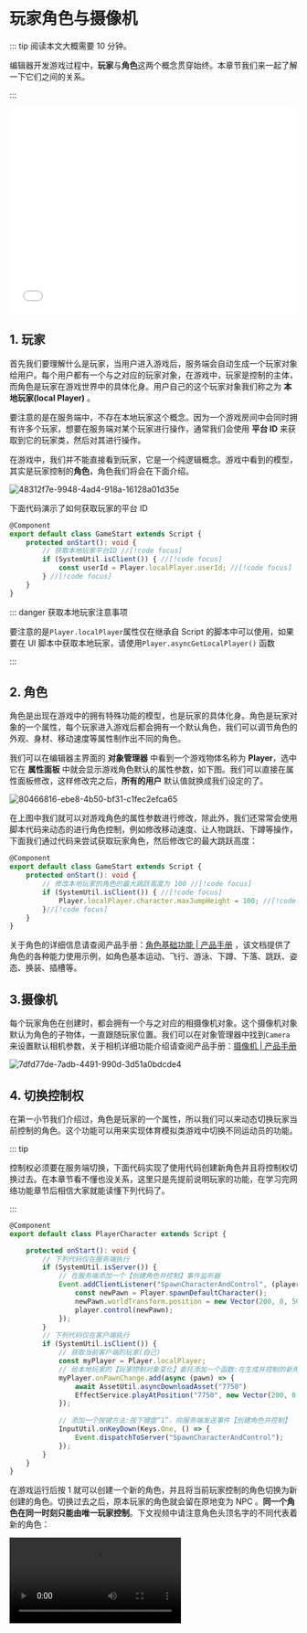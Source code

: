 # 玩家角色与摄像机

::: tip 阅读本文大概需要 10 分钟。

编辑器开发游戏过程中，**玩家**与**角色**这两个概念贯穿始终。本章节我们来一起了解一下它们之间的关系。

:::

<iframe sandbox="allow-scripts allow-downloads allow-same-origin allow-popups allow-presentation allow-forms" frameborder="0" draggable="false" allowfullscreen="" allow="encrypted-media;" referrerpolicy="" aha-samesite="" class="iframe-loaded" src="//player.bilibili.com/player.html?aid=322817180&bvid=BV1qw411q7ba&cid=1317928041&p=7&autoplay=0" style="border-radius: 7px; width: 100%; height: 360px;"></iframe>

## 1. 玩家

首先我们要理解什么是玩家，当用户进入游戏后，服务端会自动生成一个玩家对象给用户。每个用户都有一个与之对应的玩家对象，在游戏中，玩家是控制的主体，而角色是玩家在游戏世界中的具体化身。用户自己的这个玩家对象我们称之为 **本地玩家(local Player)** 。

要注意的是在服务端中，不存在本地玩家这个概念。因为一个游戏房间中会同时拥有许多个玩家，想要在服务端对某个玩家进行操作，通常我们会使用 **平台 ID** 来获取到它的玩家类，然后对其进行操作。 

在游戏中，我们并不能直接看到玩家，它是一个纯逻辑概念。游戏中看到的模型，其实是玩家控制的**角色**，角色我们将会在下面介绍。

![48312f7e-9948-4ad4-918a-16128a01d35e](https://arkimg.ark.online/48312f7e-9948-4ad4-918a-16128a01d35e.webp)

下面代码演示了如何获取玩家的平台 ID

```typescript
@Component
export default class GameStart extends Script {
    protected onStart(): void {
        // 获取本地玩家平台ID //[!code focus]
        if (SystemUtil.isClient()) { //[!code focus]
            const userId = Player.localPlayer.userId; //[!code focus]
        } //[!code focus]
    }
}
```

::: danger 获取本地玩家注意事项

要注意的是`Player.localPlayer`属性仅在继承自 Script 的脚本中可以使用，如果要在 UI 脚本中获取本地玩家，请使用`Player.asyncGetLocalPlayer()` 函数

:::

## 2. 角色

角色是出现在游戏中的拥有特殊功能的模型，也是玩家的具体化身。角色是玩家对象的一个属性，每个玩家进入游戏后都会拥有一个默认角色，我们可以调节角色的外观、身材、移动速度等属性制作出不同的角色。

我们可以在编辑器主界面的 **对象管理器** 中看到一个游戏物体名称为 **Player**，选中它在 **属性面板** 中就会显示游戏角色默认的属性参数，如下图。我们可以直接在属性面板修改，这样修改完之后，**所有的用户** 默认值就换成我们设定的了。

![80466816-ebe8-4b50-bf31-c1fec2efca65](https://arkimg.ark.online/80466816-ebe8-4b50-bf31-c1fec2efca65.webp)

在上图中我们就可以对游戏角色的属性参数进行修改，除此外，我们还常常会使用脚本代码来动态的进行角色控制，例如修改移动速度、让人物跳跃、下蹲等操作，下面我们通过代码来尝试获取玩家角色，然后修改它的最大跳跃高度：

```typescript
@Component
export default class GameStart extends Script {
    protected onStart(): void {
        // 修改本地玩家的角色的最大跳跃高度为 100 //[!code focus]
        if (SystemUtil.isClient()) { //[!code focus]
            Player.localPlayer.character.maxJumpHeight = 100; //[!code focus] //[!code focus]
        }//[!code focus]
    }
}
```

关于角色的详细信息请查阅产品手册：[角色基础功能 | 产品手册](https://docs.ark.online/Role/RoleBasicAbility.html) ，该文档提供了角色的各种能力使用示例，如角色基本运动、飞行、游泳、下蹲、下落、跳跃、姿态、换装、插槽等。

## 3.摄像机

每个玩家角色在创建时，都会拥有一个与之对应的相摄像机对象。这个摄像机对象默认为角色的子物体，一直跟随玩家位置。我们可以在对象管理器中找到`Camera`来设置默认相机参数，关于相机详细功能介绍请查阅产品手册：[摄像机 | 产品手册](https://docs.ark.online/WorldObjects/Camera.html)

![7dfd77de-7adb-4491-990d-3d51a0bdcde4](https://arkimg.ark.online/7dfd77de-7adb-4491-990d-3d51a0bdcde4.webp)

## 4. 切换控制权

在第一小节我们介绍过，角色是玩家的一个属性，所以我们可以来动态切换玩家当前控制的角色。这个功能可以用来实现体育模拟类游戏中切换不同运动员的功能。

::: tip

控制权必须要在服务端切换，下面代码实现了使用代码创建新角色并且将控制权切换过去。在本章节看不懂也没关系，这里只是先提前说明玩家的功能，在学习完网络功能章节后相信大家就能读懂下列代码了。

:::

```typescript
@Component
export default class PlayerCharacter extends Script {

    protected onStart(): void {
        // 下列代码仅在服务端执行
        if (SystemUtil.isServer()) {
            // 在服务端添加一个【创建角色并控制】事件监听器
            Event.addClientListener("SpawnCharacterAndControl", (player) => {
                const newPawn = Player.spawnDefaultCharacter();
                newPawn.worldTransform.position = new Vector(200, 0, 500);
                player.control(newPawn);
            });
        }
        // 下列代码仅在客户端执行
        if (SystemUtil.isClient()) {
            // 获取当前客户端的玩家(自己)
            const myPlayer = Player.localPlayer;
            // 给本地玩家的【玩家控制对象变化】委托添加一个函数:在生成并控制的新角色位置播放一个特效
            myPlayer.onPawnChange.add(async (pawn) => {
                await AssetUtil.asyncDownloadAsset("7750")
                EffectService.playAtPosition("7750", new Vector(200, 0, 500));
            });
            
            // 添加一个按键方法:按下键盘“1”，向服务端发送事件【创建角色并控制】
            InputUtil.onKeyDown(Keys.One, () => {
                Event.dispatchToServer("SpawnCharacterAndControl");
            });
        }
    }
}
```

在游戏运行后按 1 就可以创建一个新的角色，并且将当前玩家控制的角色切换为新创建的角色。切换过去之后，原本玩家的角色就会留在原地变为 NPC 。**同一个角色在同一时刻只能由唯一玩家控制**。下文视频中请注意角色头顶名字的不同代表着新的角色：

<video controls="" src="https://arkimg.ark.online/2023-09-25_10-48-46_x264.mp4"></video>

